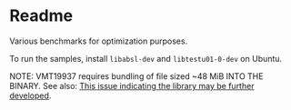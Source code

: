 # Readme

Various benchmarks for optimization purposes.

To run the samples, install `libabsl-dev` and `libtestu01-0-dev` on Ubuntu.

NOTE: VMT19937 requires bundling of file sized ~48 MiB INTO THE BINARY. See also: [This issue indicating the library may be further developed](https://github.com/fabiocannizzo/VMT19937/issues/1).
